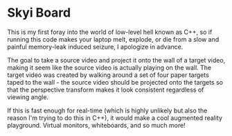 # Skyi Board
This is my first foray into the world of low-level hell known as C++, so if running this code makes
your laptop melt, explode, or die from a slow and painful memory-leak induced seizure, I apologize
in advance.

The goal to take a source video and project it onto the wall of a target video, making it seem like
the source video is actually playing on the wall. The target video was created by walking around a
set of four paper targets taped to the wall - the source video should be projected onto the targets
so that the perspective transform makes it look consistent regardless of viewing angle.

If this is fast enough for real-time (which is highly unlikely but also the reason I'm trying to do
this in C++), it would make a cool augmented reality playground. Virtual monitors, whiteboards, and
so much more!

